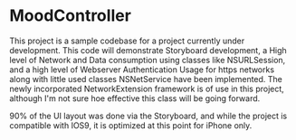 # MoodController

This project is a sample codebase for a project currently under development.  This code will demonstrate Storyboard development, a High level of Network and Data consumption using classes like NSURLSession, and a high level of Webserver Authentication Usage for https networks along with little used classes NSNetService have been implemented. The newly incorporated NetworkExtension framework is of use in this project, although I'm not sure hoe effective this class will be going forward.

90% of the UI layout was done via the Storyboard, and while the project is compatible with IOS9, it is optimized at this point for iPhone only.

